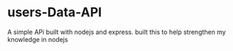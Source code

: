 # users-Data-API
A simple APi built with nodejs and express. built this to help strengthen my knowledge in nodejs
